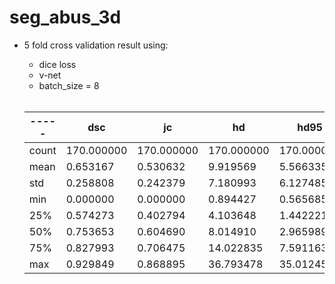 # seg_abus_3d

- 5 fold cross validation result using:
  - dice loss
  - v-net 
  - batch\_size = 8 
  <br>

  | ----- | dsc        | jc         | hd         | hd95       | asd        |
  | ----- | ---------- | ---------- | ---------- | ---------- | ---------- |
  | count | 170.000000 | 170.000000 | 170.000000 | 170.000000 | 170.000000 |
  | mean  | 0.653167   | 0.530632   | 9.919569   | 5.566335   | 2.087207   |
  | std   | 0.258808   | 0.242379   | 7.180993   | 6.127485   | 3.291909   |
  | min   | 0.000000   | 0.000000   | 0.894427   | 0.565685   | 0.232052   |
  | 25%   | 0.574273   | 0.402794   | 4.103648   | 1.442221   | 0.426206   |
  | 50%   | 0.753653   | 0.604690   | 8.014910   | 2.965989   | 0.681432   |
  | 75%   | 0.827993   | 0.706475   | 14.022835  | 7.591163   | 1.606974   |
  | max   | 0.929849   | 0.868895   | 36.793478  | 35.012455  | 16.741920  |

